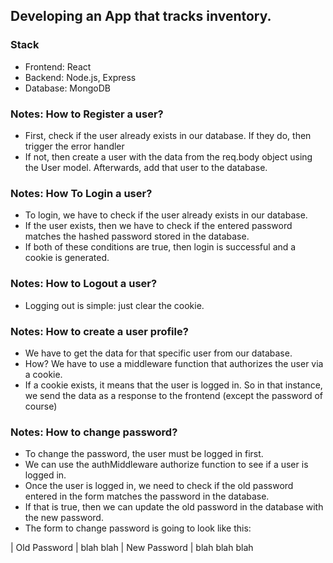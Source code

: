 ## Developing an App that tracks inventory.

### Stack
- Frontend: React
- Backend: Node.js, Express
- Database: MongoDB

### Notes: How to Register a user?
- First, check if the user already exists in our database. If they do, then trigger the error handler
- If not, then create a user with the data from the req.body object using the User model. Afterwards, add that user to the database.

### Notes: How To Login a user?
- To login, we have to check if the user already exists in our database.
- If the user exists, then we have to check if the entered password matches the hashed password stored in the database.
- If both of these conditions are true, then login is successful and a cookie is generated.

### Notes: How to Logout a user?
- Logging out is simple: just clear the cookie.

### Notes: How to create a user profile?
- We have to get the data for that specific user from our database.
- How? We have to use a middleware function that authorizes the user via a cookie.
- If a cookie exists, it means that the user is logged in. So in that instance, we send the data as a response to the frontend (except the password of course)

### Notes: How to change password?
- To change the password, the user must be logged in first. 
- We can use the authMiddleware authorize function to see if a user is logged in.
- Once the user is logged in, we need to check if the old password entered in the form matches the password in the database.
- If that is true, then we can update the old password in the database with the new password.
- The form to change password is going to look like this:

| Old Password | blah blah
| New Password | blah blah blah